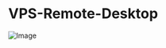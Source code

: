 # VPS-Remote-Desktop

![Image](https://github.com/user-attachments/assets/4e3b480b-1fb8-4116-ba6a-8016775ee18d)
